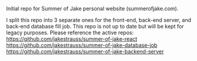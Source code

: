 Initial repo for Summer of Jake personal website (summerofjake.com).

I split this repo into 3 separate ones for the front-end, back-end server, and back-end database fill job. This repo is not up to date but will be kept for legacy purposes. Please reference the active repos:
https://github.com/jakestrauss/summer-of-jake-react
https://github.com/jakestrauss/summer-of-jake-database-job
https://github.com/jakestrauss/summer-of-jake-backend-server
